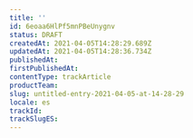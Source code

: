 ```yaml
---
title: ''
id: 6eoaa6HlPf5mnPBeUnygnv
status: DRAFT
createdAt: 2021-04-05T14:28:29.689Z
updatedAt: 2021-04-05T14:28:36.734Z
publishedAt: 
firstPublishedAt: 
contentType: trackArticle
productTeam: 
slug: untitled-entry-2021-04-05-at-14-28-29
locale: es
trackId: 
trackSlugES: 
---
```



